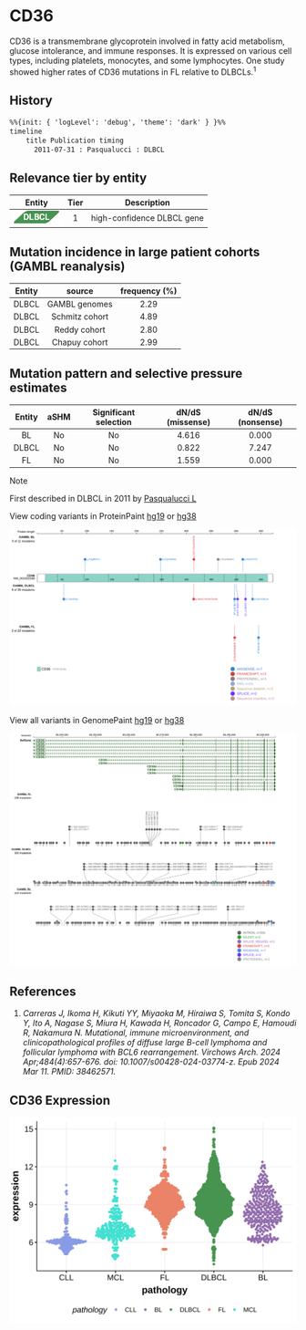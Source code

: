 # CD36

CD36 is a transmembrane glycoprotein involved in fatty acid metabolism, glucose intolerance, and immune responses. It is expressed on various cell types, including platelets, monocytes, and some lymphocytes. One study showed higher rates of CD36 mutations in FL relative to DLBCLs.<sup>1</sup>
## History
```mermaid
%%{init: { 'logLevel': 'debug', 'theme': 'dark' } }%%
timeline
    title Publication timing
      2011-07-31 : Pasqualucci : DLBCL
```
## Relevance tier by entity

|Entity|Tier|Description               |
|:------:|:----:|--------------------------|
|![DLBCL](images/icons/DLBCL_tier1.png) |1   |high-confidence DLBCL gene|

## Mutation incidence in large patient cohorts (GAMBL reanalysis)

|Entity|source        |frequency (%)|
|:------:|:--------------:|:-------------:|
|DLBCL |GAMBL genomes |2.29         |
|DLBCL |Schmitz cohort|4.89         |
|DLBCL |Reddy cohort  |2.80         |
|DLBCL |Chapuy cohort |2.99         |

## Mutation pattern and selective pressure estimates

|Entity|aSHM|Significant selection|dN/dS (missense)|dN/dS (nonsense)|
|:------:|:----:|:---------------------:|:----------------:|:----------------:|
|BL    |No  |No                   |4.616           |0.000           |
|DLBCL |No  |No                   |0.822           |7.247           |
|FL    |No  |No                   |1.559           |0.000           |


> [!NOTE]
> First described in DLBCL in 2011 by [Pasqualucci L](https://pubmed.ncbi.nlm.nih.gov/21804550)


View coding variants in ProteinPaint [hg19](https://morinlab.github.io/LLMPP/GAMBL/CD36_protein.html)  or [hg38](https://morinlab.github.io/LLMPP/GAMBL/CD36_protein_hg38.html)

![image](images/proteinpaint/CD36_NM_001001548.svg)

View all variants in GenomePaint [hg19](https://morinlab.github.io/LLMPP/GAMBL/CD36.html)  or [hg38](https://morinlab.github.io/LLMPP/GAMBL/CD36_hg38.html)

![image](images/proteinpaint/CD36.svg)

## References

1. *Carreras J, Ikoma H, Kikuti YY, Miyaoka M, Hiraiwa S, Tomita S, Kondo Y, Ito A, Nagase S, Miura H, Kawada H, Roncador G, Campo E, Hamoudi R, Nakamura N. Mutational, immune microenvironment, and clinicopathological profiles of diffuse large B-cell lymphoma and follicular lymphoma with BCL6 rearrangement. Virchows Arch. 2024 Apr;484(4):657-676. doi: 10.1007/s00428-024-03774-z. Epub 2024 Mar 11. PMID: 38462571.*
## CD36 Expression
![image](images/gene_expression/CD36_by_pathology.svg)
<!-- ORIGIN: pasqualucciAnalysisCodingGenome2011 -->
<!-- DLBCL: pasqualucciAnalysisCodingGenome2011 -->
